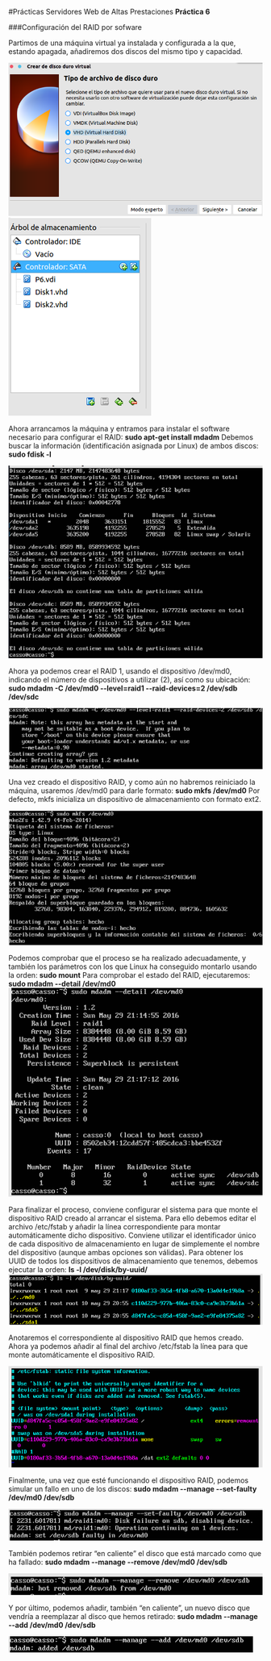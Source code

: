 #Prácticas Servidores Web de Altas Prestaciones
**Práctica 6**

###Configuración del RAID por sofware

Partimos de una máquina virtual ya instalada y configurada a la que, estando apagada, añadiremos dos discos del mismo tipo y capacidad.

![imagen](https://github.com/jimcase/swap15-16/blob/master/Practica6/images/image1.png)
![imagen](https://github.com/jimcase/swap15-16/blob/master/Practica6/images/image2.png)

Ahora arrancamos la máquina y entramos para instalar el software necesario para
configurar el RAID:
**sudo apt-get install mdadm**
Debemos buscar la información (identificación asignada por Linux) de ambos discos:
**sudo fdisk -l**

![imagen](https://github.com/jimcase/swap15-16/blob/master/Practica6/images/image3.png)

Ahora ya podemos crear el RAID 1, usando el dispositivo /dev/md0, indicando el número de dispositivos a utilizar (2), así como su ubicación:
**sudo mdadm -C /dev/md0 --level=raid1 --raid-devices=2 /dev/sdb /dev/sdc**

![imagen](https://github.com/jimcase/swap15-16/blob/master/Practica6/images/image4.png)

Una vez creado el dispositivo RAID, y como aún no habremos reiniciado la máquina, usaremos /dev/md0 para darle formato:
**sudo mkfs /dev/md0**
Por defecto, mkfs inicializa un dispositivo de almacenamiento con formato ext2.

![imagen](https://github.com/jimcase/swap15-16/blob/master/Practica6/images/image5.png)

Podemos comprobar que el proceso se ha realizado adecuadamente, y también los parámetros con los que Linux ha conseguido montarlo usando la orden:
**sudo mount**
Para comprobar el estado del RAID, ejecutaremos:
**sudo mdadm --detail /dev/md0**
![imagen](https://github.com/jimcase/swap15-16/blob/master/Practica6/images/image6.png)


Para finalizar el proceso, conviene configurar el sistema para que monte el dispositivo RAID creado al arrancar el sistema. Para ello debemos editar el archivo /etc/fstab y añadir la línea correspondiente para montar automáticamente dicho dispositivo.
Conviene utilizar el identificador único de cada dispositivo de almacenamiento en lugar de simplemente el nombre del dispositivo (aunque ambas opciones son válidas). Para obtener los UUID de todos los dispositivos de almacenamiento que tenemos, debemos ejecutar la orden:
**ls -l /dev/disk/by-uuid/**
![imagen](https://github.com/jimcase/swap15-16/blob/master/Practica6/images/image7.png)

Anotaremos el correspondiente al dispositivo RAID que hemos creado. Ahora ya podemos añadir al final del archivo /etc/fstab la línea para que monte automáticamente el dispositivo RAID.

![imagen](https://github.com/jimcase/swap15-16/blob/master/Practica6/images/image8.png)

Finalmente, una vez que esté funcionando el dispositivo RAID, podemos simular un
fallo en uno de los discos:
**sudo mdadm --manage --set-faulty /dev/md0 /dev/sdb**

![imagen](https://github.com/jimcase/swap15-16/blob/master/Practica6/images/image9.png)

También podemos retirar “en caliente” el disco que está marcado como que ha fallado:
**sudo mdadm --manage --remove /dev/md0 /dev/sdb**

![imagen](https://github.com/jimcase/swap15-16/blob/master/Practica6/images/image10.png)

Y por último, podemos añadir, también “en caliente”, un nuevo disco que vendría a
reemplazar al disco que hemos retirado:
**sudo mdadm --manage --add /dev/md0 /dev/sdb**

![imagen](https://github.com/jimcase/swap15-16/blob/master/Practica6/images/image11.png)
